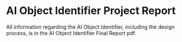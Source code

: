 # **AI Object Identifier Project Report**

All information regarding the AI Object Identifier, including the design process, is in the AI Object Identifier Final Report pdf.

